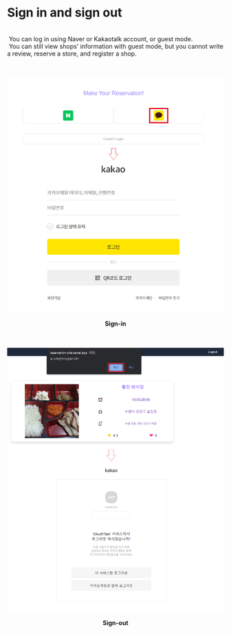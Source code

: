 # Sign in and sign out

<br>
&nbsp;You can log in using Naver or Kakaotalk account, or guest mode.
<br>
&nbsp;You can still view shops' information with guest mode, but you cannot write a review, reserve a store, and register a shop.
<br><br><br>

![](/public/10-1-do-sign-in.png)

<div align="center"><b>Sign-in</b></div>
<br><br>

![](/public/10-2-do-sign-out.png)

<div align="center"><b>Sign-out</b></div>
<br><br>
